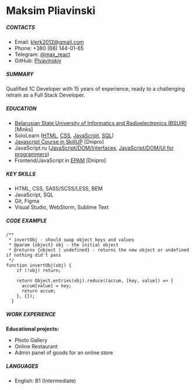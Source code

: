 # Maksim Pliavinski

##### CONTACTS

- Email: klerk2012@gmail.com
- Phone: +380 (68) 144-01-65
- Telegram: [@max_react](https://t.me/max_react)
- GitHub: [Plyavinskiy](https://github.com/Plyavinskiy)

##### SUMMARY

Qualified 1C Developer with 15 years of experience, ready to a challenging retrain as a Full Stack Developer.

##### EDUCATION

- [Belarusian State University of Informatics and Radioelectronics (BSUIR)](https://www.bsuir.by/en/faculty-of-information-technologies-and-control) [Minks]
- SoloLearn ([HTML](https://www.sololearn.com/Certificate/1014-9636378/jpg/), [CSS](https://www.sololearn.com/Certificate/1023-9636378/jpg/), [JavaScript](https://www.sololearn.com/Certificate/1024-9636378/jpg/), [SQL](https://www.sololearn.com/Certificate/1060-9636378/jpg/))
- [Javascript Course in SkillUP](https://skillup.ua/lp/javascript-dnepr/) [Dnipro]
- JavaScript.ru ([JavaScript/DOM/Interfaces](https://learn.javascript.ru/courses/js-20201211/pliavinskiy/en/certificate.jpg), [JavaScript/DOM/UI for programmers](https://learn.javascript.ru/courses/jsbasic-20201008/pliavinskiy/en/certificate.jpg))
- Frontend/JavaScript in [EPAM](https://www.training.epam.ua/) [Dnipro]

##### KEY SKILLS

- HTML, CSS, SASS/SCSS/LESS, BEM
- JavaScript, SQL
- Git, Figma
- Visual Studio, WebStorm, Sublime Text

##### CODE EXAMPLE

```
/**
 * invertObj - should swap object keys and values
 * @param {object} obj - the initial object
 * @returns {object | undefined} - returns the new object or undefined if nothing did't pass
 */
function invertObj(obj) {
    if (!obj) return;

    return Object.entries(obj).reduce((accum, [key, value]) => {
      accum[value] = key;
      return accum;
    }, {});
  }
```

##### WORK EXPERIENCE

**Educational projects:**

- Photo Gallery
- Online Restaurant
- Admin panel of goods for an online store

##### LANGUAGES

- English: B1 (Intermediate)
